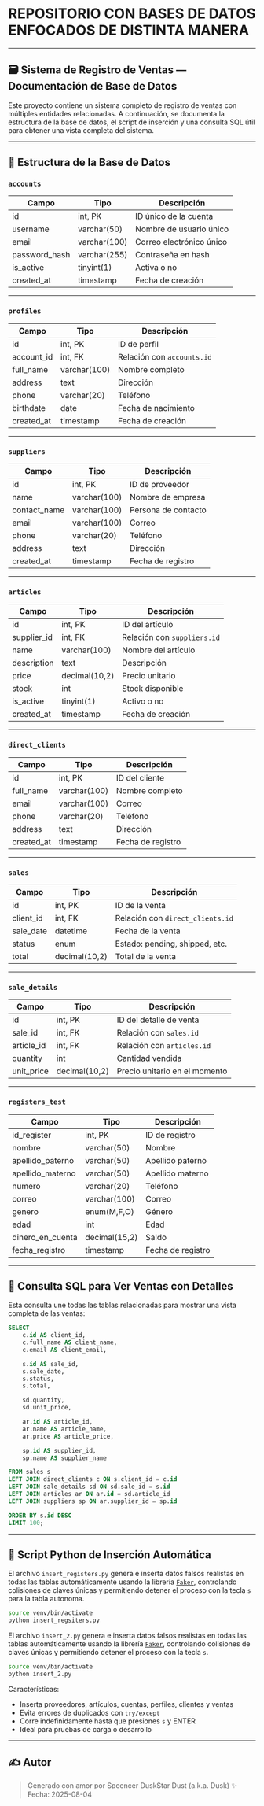 # REPOSITORIO CON BASES DE DATOS ENFOCADOS DE DISTINTA MANERA

---

## 🗃️ Sistema de Registro de Ventas — Documentación de Base de Datos

Este proyecto contiene un sistema completo de registro de ventas con múltiples entidades relacionadas. A continuación, se documenta la estructura de la base de datos, el script de inserción y una consulta SQL útil para obtener una vista completa del sistema.

---

## 🧩 Estructura de la Base de Datos

### `accounts`
| Campo          | Tipo           | Descripción                        |
|----------------|----------------|------------------------------------|
| id             | int, PK        | ID único de la cuenta              |
| username       | varchar(50)    | Nombre de usuario único            |
| email          | varchar(100)   | Correo electrónico único           |
| password_hash  | varchar(255)   | Contraseña en hash                 |
| is_active      | tinyint(1)     | Activa o no                        |
| created_at     | timestamp      | Fecha de creación                  |

---

### `profiles`
| Campo       | Tipo         | Descripción                     |
|-------------|--------------|---------------------------------|
| id          | int, PK      | ID de perfil                    |
| account_id  | int, FK      | Relación con `accounts.id`      |
| full_name   | varchar(100) | Nombre completo                 |
| address     | text         | Dirección                       |
| phone       | varchar(20)  | Teléfono                        |
| birthdate   | date         | Fecha de nacimiento             |
| created_at  | timestamp    | Fecha de creación               |

---

### `suppliers`
| Campo         | Tipo          | Descripción               |
|---------------|---------------|---------------------------|
| id            | int, PK       | ID de proveedor           |
| name          | varchar(100)  | Nombre de empresa         |
| contact_name  | varchar(100)  | Persona de contacto       |
| email         | varchar(100)  | Correo                    |
| phone         | varchar(20)   | Teléfono                  |
| address       | text          | Dirección                 |
| created_at    | timestamp     | Fecha de registro         |

---

### `articles`
| Campo       | Tipo          | Descripción                         |
|-------------|---------------|-------------------------------------|
| id          | int, PK       | ID del artículo                     |
| supplier_id | int, FK       | Relación con `suppliers.id`         |
| name        | varchar(100)  | Nombre del artículo                 |
| description | text          | Descripción                         |
| price       | decimal(10,2) | Precio unitario                     |
| stock       | int           | Stock disponible                    |
| is_active   | tinyint(1)    | Activo o no                         |
| created_at  | timestamp     | Fecha de creación                   |

---

### `direct_clients`
| Campo      | Tipo          | Descripción          |
|------------|---------------|----------------------|
| id         | int, PK       | ID del cliente       |
| full_name  | varchar(100)  | Nombre completo      |
| email      | varchar(100)  | Correo               |
| phone      | varchar(20)   | Teléfono             |
| address    | text          | Dirección            |
| created_at | timestamp     | Fecha de registro    |

---

### `sales`
| Campo      | Tipo               | Descripción                          |
|------------|--------------------|--------------------------------------|
| id         | int, PK            | ID de la venta                       |
| client_id  | int, FK            | Relación con `direct_clients.id`     |
| sale_date  | datetime           | Fecha de la venta                    |
| status     | enum               | Estado: pending, shipped, etc.       |
| total      | decimal(10,2)      | Total de la venta                    |

---

### `sale_details`
| Campo       | Tipo           | Descripción                         |
|-------------|----------------|-------------------------------------|
| id          | int, PK        | ID del detalle de venta             |
| sale_id     | int, FK        | Relación con `sales.id`             |
| article_id  | int, FK        | Relación con `articles.id`          |
| quantity    | int            | Cantidad vendida                    |
| unit_price  | decimal(10,2)  | Precio unitario en el momento       |

---

### `registers_test`
| Campo            | Tipo            | Descripción                         |
|------------------|-----------------|-------------------------------------|
| id_register      | int, PK         | ID de registro                      |
| nombre           | varchar(50)     | Nombre                              |
| apellido_paterno | varchar(50)     | Apellido paterno                    |
| apellido_materno | varchar(50)     | Apellido materno                    |
| numero           | varchar(20)     | Teléfono                            |
| correo           | varchar(100)    | Correo                              |
| genero           | enum(M,F,O)     | Género                              |
| edad             | int             | Edad                                |
| dinero_en_cuenta | decimal(15,2)   | Saldo                               |
| fecha_registro   | timestamp       | Fecha de registro                   |

---

## 🧮 Consulta SQL para Ver Ventas con Detalles

Esta consulta une todas las tablas relacionadas para mostrar una vista completa de las ventas:

```sql
SELECT 
    c.id AS client_id,
    c.full_name AS client_name,
    c.email AS client_email,

    s.id AS sale_id,
    s.sale_date,
    s.status,
    s.total,

    sd.quantity,
    sd.unit_price,

    ar.id AS article_id,
    ar.name AS article_name,
    ar.price AS article_price,

    sp.id AS supplier_id,
    sp.name AS supplier_name

FROM sales s
LEFT JOIN direct_clients c ON s.client_id = c.id
LEFT JOIN sale_details sd ON sd.sale_id = s.id
LEFT JOIN articles ar ON ar.id = sd.article_id
LEFT JOIN suppliers sp ON ar.supplier_id = sp.id

ORDER BY s.id DESC
LIMIT 100;
```

---

## 🐍 Script Python de Inserción Automática

El archivo `insert_registers.py` genera e inserta datos falsos realistas en todas las tablas automáticamente usando la librería [`Faker`](https://faker.readthedocs.io/), controlando colisiones de claves únicas y permitiendo detener el proceso con la tecla `s` para la tabla autonoma.

```bash
source venv/bin/activate
python insert_regsiters.py
```

El archivo `insert_2.py` genera e inserta datos falsos realistas en todas las tablas automáticamente usando la librería [`Faker`](https://faker.readthedocs.io/), controlando colisiones de claves únicas y permitiendo detener el proceso con la tecla `s`.

```bash
source venv/bin/activate
python insert_2.py
```

Características:

- Inserta proveedores, artículos, cuentas, perfiles, clientes y ventas
- Evita errores de duplicados con `try/except`
- Corre indefinidamente hasta que presiones `s` y ENTER
- Ideal para pruebas de carga o desarrollo

---

## ✍️ Autor

> Generado con amor por Speencer DuskStar Dust (a.k.a. Dusk) ✨  
> Fecha: 2025-08-04  
